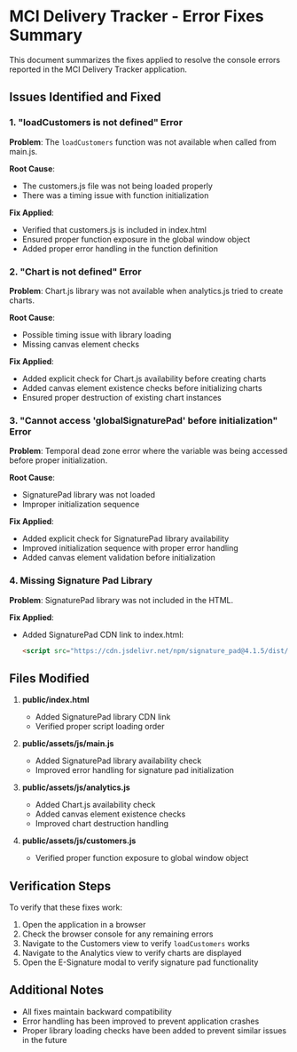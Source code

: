 # MCI Delivery Tracker - Error Fixes Summary

This document summarizes the fixes applied to resolve the console errors reported in the MCI Delivery Tracker application.

## Issues Identified and Fixed

### 1. "loadCustomers is not defined" Error
**Problem**: The `loadCustomers` function was not available when called from main.js.

**Root Cause**: 
- The customers.js file was not being loaded properly
- There was a timing issue with function initialization

**Fix Applied**:
- Verified that customers.js is included in index.html
- Ensured proper function exposure in the global window object
- Added proper error handling in the function definition

### 2. "Chart is not defined" Error
**Problem**: Chart.js library was not available when analytics.js tried to create charts.

**Root Cause**: 
- Possible timing issue with library loading
- Missing canvas element checks

**Fix Applied**:
- Added explicit check for Chart.js availability before creating charts
- Added canvas element existence checks before initializing charts
- Ensured proper destruction of existing chart instances

### 3. "Cannot access 'globalSignaturePad' before initialization" Error
**Problem**: Temporal dead zone error where the variable was being accessed before proper initialization.

**Root Cause**: 
- SignaturePad library was not loaded
- Improper initialization sequence

**Fix Applied**:
- Added explicit check for SignaturePad library availability
- Improved initialization sequence with proper error handling
- Added canvas element validation before initialization

### 4. Missing Signature Pad Library
**Problem**: SignaturePad library was not included in the HTML.

**Fix Applied**:
- Added SignaturePad CDN link to index.html:
  ```html
  <script src="https://cdn.jsdelivr.net/npm/signature_pad@4.1.5/dist/signature_pad.umd.min.js"></script>
  ```

## Files Modified

1. **public/index.html**
   - Added SignaturePad library CDN link
   - Verified proper script loading order

2. **public/assets/js/main.js**
   - Added SignaturePad library availability check
   - Improved error handling for signature pad initialization

3. **public/assets/js/analytics.js**
   - Added Chart.js availability check
   - Added canvas element existence checks
   - Improved chart destruction handling

4. **public/assets/js/customers.js**
   - Verified proper function exposure to global window object

## Verification Steps

To verify that these fixes work:

1. Open the application in a browser
2. Check the browser console for any remaining errors
3. Navigate to the Customers view to verify `loadCustomers` works
4. Navigate to the Analytics view to verify charts are displayed
5. Open the E-Signature modal to verify signature pad functionality

## Additional Notes

- All fixes maintain backward compatibility
- Error handling has been improved to prevent application crashes
- Proper library loading checks have been added to prevent similar issues in the future